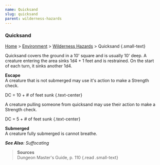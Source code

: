 ```yaml
---
name: Quicksand
slug: quicksand
parent: wilderness-hazards
---
```

### Quicksand
[Home](dm-operations-center) > [Environment](environment) > [Wilderness Hazards](wilderness-hazards) > Quicksand {.small-text}

Quicksand covers the ground in a 10' square and is usually 10' deep. A creature entering the area sinks 1d4 + 1 feet and is restrained. On the start of each turn, it sinks another 1d4.

**Escape**<br/>
A creature that is not submerged may use it's action to make a Strength check.

DC = 10 + # of feet sunk {.text-center}

A creature pulling someone from quicksand may use their action to make a Strength check.

DC = 5 + # of feet sunk {.text-center}

**Submerged**<br/>
A creature fully submerged is cannot breathe. 

***See Also**: Suffocating*

> **Sources** <br/>
> Dungeon Master's Guide, p. 110
{.read .small-text}
